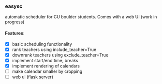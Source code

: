 ### easysc

automatic scheduler for CU boulder students. Comes with a web UI (work in progress)

#### Features:

- [x] basic scheduling functionality
- [x] rank teachers using include_teacher=True
- [x] downrank teachers using exclude_teacher=True
- [x] implement start/end time, breaks 
- [x] implement rendering of calendars
- [ ] make calendar smaller by cropping
- [ ] web ui (flask server)
